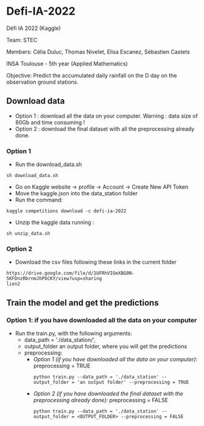 # Defi-IA-2022
Défi IA 2022 (Kaggle)

Team: STEC

Members: Célia Duluc, Thomas Nivelet, Elisa Escanez, Sébastien Castets

INSA Toulouse - 5th year (Applied Mathematics)

Objective: Predict the accumulated daily rainfall on the D day on the observation ground stations.


## Download data

- Option 1 : download all the data on your computer. Warning : data size of 80Gb and time consuming !
- Option 2 : download the final dataset with all the preprocessing already done. 

### Option 1
- Run the download_data.sh 

```
sh download_data.sh
```
- Go on Kaggle website -> profile -> Account -> Create New API Token
- Move the kaggle.json into the data_station folder
- Run the command:

```
kaggle competitions download -c defi-ia-2022
```
- Unzip the kaggle data running :
```
sh unzip_data.sh
```
### Option 2

- Download the csv files following these links in the current folder
```
https://drive.google.com/file/d/1UFRhVIOeXBG0N-5KFDnzRbrnmJhPbCKY/view?usp=sharing
lien2
```
## Train the model and get the predictions

### Option 1: if you have downloaded all the data on your computer


- Run the train.py, with the following arguments: 
  - data_path = './data_station/', 
  - output_folder an output folder, where you will get the predictions
  - preprocessing:
    - *Option 1 (if you have downloaded all the data on your computer):* preprocessing = TRUE
      ```
      python train.py --data_path = './data_station' -- output_folder = 'an output folder' --preprocessing = TRUE
      ```
    - *Option 2 (if you have downloaded the final dataset with the preprocessing already done):* preprocessing = FALSE
      ```
      python train.py --data_path = './data_station' -- output_folder = <OUTPUT_FOLDER> --preprocessing = FALSE
      ```

